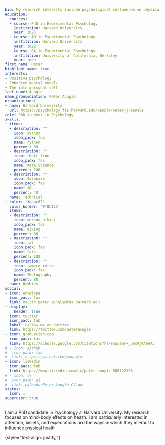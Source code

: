 ```yaml
---
bio: My research interests include psychological influences on physical health and psychological interventions to improve health outcomes.
education:
  courses:
  - course: PhD in Experimental Psychology
    institution: Harvard University
    year: 2025
  - course: AM in Experimental Psychology
    institution: Harvard University
    year: 2022
  - course: BA in Experimental Psychology
    institution: University of California, Berkeley
    year: 2009
first_name: Peter
highlight_name: true
interests:
- Positive psychology
- Embodied mental models
- The interpersonal self
last_name: Aungle
name_pronunciation: Peter Aungle
organizations:
- name: Harvard University
  url: https://psychology.fas.harvard.edu/people/peter-j-aungle
role: PhD Student in Psychology
skills:
- items:
  - description: ""
    icon: python
    icon_pack: fab
    name: Python
    percent: 80
  - description: ""
    icon: chart-line
    icon_pack: fas
    name: Data Science
    percent: 100
  - description: ""
    icon: database
    icon_pack: fas
    name: SQL
    percent: 40
  name: Technical
- color: '#eeac02'
  color_border: '#f0bf23'
  items:
  - description: ""
    icon: person-hiking
    icon_pack: fas
    name: Hiking
    percent: 60
  - description: ""
    icon: cat
    icon_pack: fas
    name: Cats
    percent: 100
  - description: ""
    icon: camera-retro
    icon_pack: fas
    name: Photography
    percent: 80
  name: Hobbies
social:
- icon: envelope
  icon_pack: fas
  link: mailto:peter_aungle@fas.harvard.edu
- display:
    header: true
  icon: twitter
  icon_pack: fab
  label: Follow me on Twitter
  link: https://twitter.com/peteraungle
- icon: graduation-cap
  icon_pack: fas
  link: https://scholar.google.com/citations?hl=en&user=_5KcUj4AAAAJ
# - icon: github
#  icon_pack: fab
#  link: https://github.com/paungle/
- icon: linkedin
  icon_pack: fab
  link: https://www.linkedin.com/in/peter-aungle-886722126
# - icon: cv
#  icon_pack: ai
#  link: uploads/Peter Aungle CV.pdf
status:
  icon: ☕️
superuser: true
---
```

I am a PhD candidate in Psychology at Harvard University. My research focuses on mind-body effects on health. I am particularly interested in attention, beliefs, and expectations and the ways in which they interact to influence physical health.


{style="text-align: justify;"}
